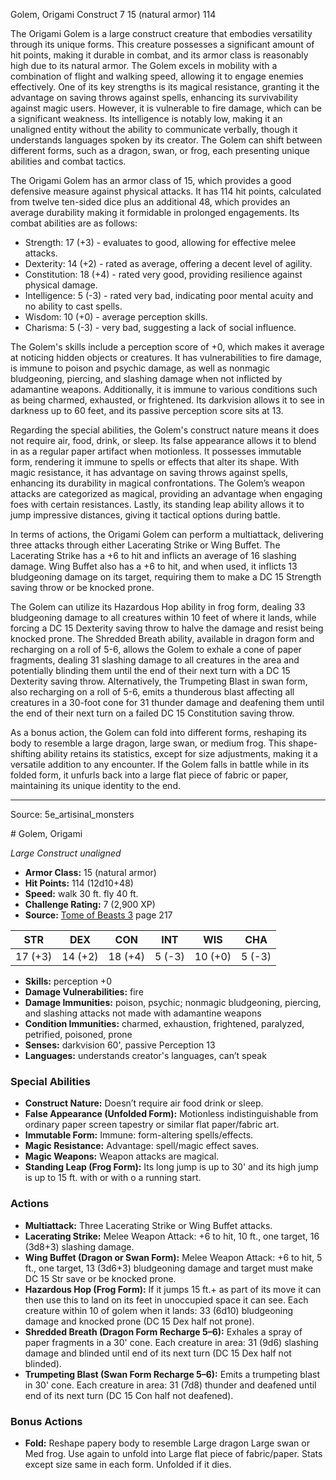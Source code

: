 <MonsterName/>Golem, Origami</MonsterName>
<CreatureType/>Construct</CreatureType>
<CR/>7</CR>
<AC/>15 (natural armor)</AC>
<HP/>114</HP>
<summary>The Origami Golem is a large construct creature that embodies versatility through its unique forms. This creature possesses a significant amount of hit points, making it durable in combat, and its armor class is reasonably high due to its natural armor. The Golem excels in mobility with a combination of flight and walking speed, allowing it to engage enemies effectively. One of its key strengths is its magical resistance, granting it the advantage on saving throws against spells, enhancing its survivability against magic users. However, it is vulnerable to fire damage, which can be a significant weakness. Its intelligence is notably low, making it an unaligned entity without the ability to communicate verbally, though it understands languages spoken by its creator. The Golem can shift between different forms, such as a dragon, swan, or frog, each presenting unique abilities and combat tactics. </summary>

<detail>

The Origami Golem has an armor class of 15, which provides a good defensive measure against physical attacks. It has 114 hit points, calculated from twelve ten-sided dice plus an additional 48, which provides an average durability making it formidable in prolonged engagements. Its combat abilities are as follows: 

- Strength: 17 (+3) - evaluates to good, allowing for effective melee attacks.
- Dexterity: 14 (+2) - rated as average, offering a decent level of agility.
- Constitution: 18 (+4) - rated very good, providing resilience against physical damage.
- Intelligence: 5 (-3) - rated very bad, indicating poor mental acuity and no ability to cast spells.
- Wisdom: 10 (+0) - average perception skills.
- Charisma: 5 (-3) - very bad, suggesting a lack of social influence.

The Golem's skills include a perception score of +0, which makes it average at noticing hidden objects or creatures. It has vulnerabilities to fire damage, is immune to poison and psychic damage, as well as nonmagic bludgeoning, piercing, and slashing damage when not inflicted by adamantine weapons. Additionally, it is immune to various conditions such as being charmed, exhausted, or frightened. Its darkvision allows it to see in darkness up to 60 feet, and its passive perception score sits at 13.

Regarding the special abilities, the Golem's construct nature means it does not require air, food, drink, or sleep. Its false appearance allows it to blend in as a regular paper artifact when motionless. It possesses immutable form, rendering it immune to spells or effects that alter its shape. With magic resistance, it has advantage on saving throws against spells, enhancing its durability in magical confrontations. The Golem’s weapon attacks are categorized as magical, providing an advantage when engaging foes with certain resistances. Lastly, its standing leap ability allows it to jump impressive distances, giving it tactical options during battle.

In terms of actions, the Origami Golem can perform a multiattack, delivering three attacks through either Lacerating Strike or Wing Buffet. The Lacerating Strike has a +6 to hit and inflicts an average of 16 slashing damage. Wing Buffet also has a +6 to hit, and when used, it inflicts 13 bludgeoning damage on its target, requiring them to make a DC 15 Strength saving throw or be knocked prone.

The Golem can utilize its Hazardous Hop ability in frog form, dealing 33 bludgeoning damage to all creatures within 10 feet of where it lands, while forcing a DC 15 Dexterity saving throw to halve the damage and resist being knocked prone. The Shredded Breath ability, available in dragon form and recharging on a roll of 5-6, allows the Golem to exhale a cone of paper fragments, dealing 31 slashing damage to all creatures in the area and potentially blinding them until the end of their next turn with a DC 15 Dexterity saving throw. Alternatively, the Trumpeting Blast in swan form, also recharging on a roll of 5-6, emits a thunderous blast affecting all creatures in a 30-foot cone for 31 thunder damage and deafening them until the end of their next turn on a failed DC 15 Constitution saving throw.

As a bonus action, the Golem can fold into different forms, reshaping its body to resemble a large dragon, large swan, or medium frog. This shape-shifting ability retains its statistics, except for size adjustments, making it a versatile addition to any encounter. If the Golem falls in battle while in its folded form, it unfurls back into a large flat piece of fabric or paper, maintaining its unique identity to the end.</detail>



---

Source: 5e_artisinal_monsters

<statblock>
# Golem, Origami

*Large* *Construct* *unaligned*

- **Armor Class:** 15 (natural armor)
- **Hit Points:** 114 (12d10+48)
- **Speed:** walk 30 ft. fly 40 ft.
- **Challenge Rating:** 7 (2,900 XP)
- **Source:** [Tome of Beasts 3](https://koboldpress.com/kpstore/product/tome-of-beasts-3-for-5th-edition/) page 217

| STR | DEX | CON | INT | WIS | CHA |
| --- | --- | --- | --- | --- | --- |
| 17 (+3) | 14 (+2) | 18 (+4) | 5 (-3) | 10 (+0) | 5 (-3) |

- **Skills:** perception +0
- **Damage Vulnerabilities:** fire
- **Damage Immunities:** poison, psychic; nonmagic bludgeoning, piercing, and slashing attacks not made with adamantine weapons
- **Condition Immunities:** charmed, exhaustion, frightened, paralyzed, petrified, poisoned, prone
- **Senses:** darkvision 60', passive Perception 13
- **Languages:** understands creator's languages, can’t speak

### Special Abilities

- **Construct Nature:** Doesn’t require air food drink or sleep.
- **False Appearance (Unfolded Form):** Motionless indistinguishable from ordinary paper screen tapestry or similar flat paper/fabric art.
- **Immutable Form:** Immune: form-altering spells/effects.
- **Magic Resistance:** Advantage: spell/magic effect saves.
- **Magic Weapons:** Weapon attacks are magical.
- **Standing Leap (Frog Form):** Its long jump is up to 30' and its high jump is up to 15 ft. with or with o a running start.

### Actions

- **Multiattack:** Three Lacerating Strike or Wing Buffet attacks.
- **Lacerating Strike:** Melee Weapon Attack: +6 to hit, 10 ft., one target, 16 (3d8+3) slashing damage.
- **Wing Buffet (Dragon or Swan Form):** Melee Weapon Attack: +6 to hit, 5 ft., one target, 13 (3d6+3) bludgeoning damage and target must make DC 15 Str save or be knocked prone.
- **Hazardous Hop (Frog Form):** If it jumps 15 ft.+ as part of its move it can then use this to land on its feet in unoccupied space it can see. Each creature within 10 of golem when it lands: 33 (6d10) bludgeoning damage and knocked prone (DC 15 Dex half not prone).
- **Shredded Breath (Dragon Form Recharge 5–6):** Exhales a spray of paper fragments in a 30' cone. Each creature in area: 31 (9d6) slashing damage and blinded until end of its next turn (DC 15 Dex half not blinded).
- **Trumpeting Blast (Swan Form Recharge 5–6):** Emits a trumpeting blast in 30' cone. Each creature in area: 31 (7d8) thunder and deafened until end of its next turn (DC 15 Con half not deafened).

### Bonus Actions

- **Fold:** Reshape papery body to resemble Large dragon Large swan or Med frog. Use again to unfold into Large flat piece of fabric/paper. Stats except size same in each form. Unfolded if it dies.


</statblock>


